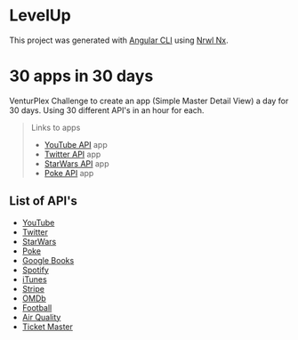 # LevelUp

This project was generated with [Angular CLI](https://github.com/angular/angular-cli) using [Nrwl Nx](https://nrwl.io/nx).

# 30 apps in 30 days

VenturPlex Challenge to create an app (Simple Master Detail View) a day for 30 days. Using 30 different API's in an hour for each.

> Links to apps
> - [YouTube API](http://youtube-api-app.surge.sh/) app
> - [Twitter API](http://twitter-app.surge.sh) app
> - [StarWars API](http://starwars-api-app.surge.sh) app
> - [Poke API](http://poke-app.surge.sh) app

## List of API's
- [YouTube](https://developers.google.com/youtube/v3/getting-started)
- [Twitter](https://developer.twitter.com/en/docs)
- [StarWars](https://swapi.co/)
- [Poke](http://www.pokeapi.co/)
- [Google Books](https://developers.google.com/books/docs/v1/getting_started)
- [Spotify](https://beta.developer.spotify.com/documentation/web-api/)
- [iTunes](https://affiliate.itunes.apple.com/resources/documentation/itunes-store-web-service-search-api/)
- [Stripe](https://stripe.com/docs/quickstart)
- [OMDb](https://www.omdbapi.com/)
- [Football](http://api.football-data.org/code_samples)
- [Air Quality](https://docs.openaq.org/)
- [Ticket Master](https://developer.ticketmaster.com/products-and-docs/apis/getting-started/)